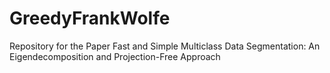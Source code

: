 # GreedyFrankWolfe
Repository for the Paper Fast and Simple Multiclass Data Segmentation: An Eigendecomposition and  Projection-Free Approach

